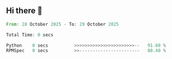 ## Hi there 👋


<!--START_SECTION:waka-->

```rust
From: 28 October 2025 - To: 29 October 2025

Total Time: 0 secs

Python    0 secs          >>>>>>>>>>>>>>>>>>>>>>>--   91.60 %
RPMSpec   0 secs          >>-----------------------   08.40 %
```

<!--END_SECTION:waka-->
